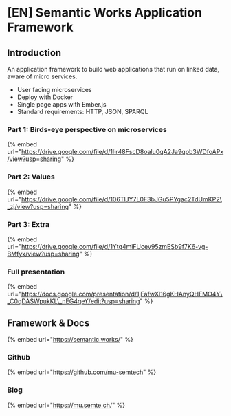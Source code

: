 # \[EN\] Semantic Works Application Framework

## Introduction

An application framework to build web applications that run on linked data, aware of micro services.

* User facing microservices
* Deploy with Docker
* Single page apps with Ember.js
* Standard requirements: HTTP, JSON, SPARQL

### Part 1: Birds-eye perspective on microservices



{% embed url="https://drive.google.com/file/d/1Iir48FscD8oalu0qA2Ja9qpb3WDfoAPx/view?usp=sharing" %}

### Part 2: Values

{% embed url="https://drive.google.com/file/d/106TlJY7L0F3bJGu5PYgac2TdUmKP2\_zj/view?usp=sharing" %}

### Part 3: Extra

{% embed url="https://drive.google.com/file/d/1Ytq4miFUcev95zmESb9f7K6-vg-BMfyx/view?usp=sharing" %}

### Full presentation

{% embed url="https://docs.google.com/presentation/d/1jFafwXl16gKHAnyQHFMO4Y\_C0qDASWpukKL\_nEG4geY/edit?usp=sharing" %}

## Framework & Docs

{% embed url="https://semantic.works/" %}

### Github

{% embed url="https://github.com/mu-semtech" %}

### Blog

{% embed url="https://mu.semte.ch/" %}

